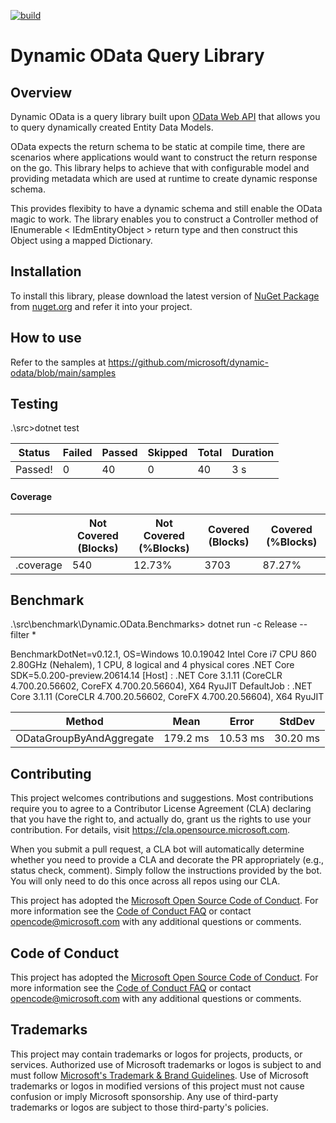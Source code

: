 [![build](https://github.com/microsoft/dynamic-odata/actions/workflows/dotnetcore-build.yml/badge.svg)](https://github.com/microsoft/dynamic-odata/actions/workflows/dotnetcore-build.yml)

# Dynamic OData Query Library

## Overview
Dynamic OData is a query library built upon [OData Web API](https://github.com/OData/WebApi) that allows you to query dynamically created
Entity Data Models.

OData expects the return schema to be static at compile time, there are scenarios where applications would want to construct the return response on the go.
This library helps to achieve that with configurable model and providing metadata which are used at runtime to create dynamic response schema.

This provides flexibity to have a dynamic schema and still enable the OData magic to work. The library enables you to construct a Controller method of IEnumerable < IEdmEntityObject > return type and then construct this Object using a mapped Dictionary.


## Installation
To install this library, please download the latest version of  [NuGet Package](https://www.nuget.org/packages/Dynamic.OData) from [nuget.org](https://www.nuget.org/) and refer it into your project.  

## How to use 

Refer to the samples at https://github.com/microsoft/dynamic-odata/blob/main/samples


## Testing

.\src>dotnet test

|Status|Failed|Passed|Skipped|Total|Duration|
|------|------|------|-------|-----|--------|
|Passed!|0|40|0|40|3 s| 

#### Coverage

|         |Not Covered (Blocks)|Not Covered (%Blocks)|Covered (Blocks)|Covered (%Blocks)|
|---------|--------------------|---------------------|----------------|-----------------|
|.coverage|540|12.73%|3703|87.27%|
 

## Benchmark

.\src\benchmark\Dynamic.OData.Benchmarks> dotnet run -c Release --filter *

BenchmarkDotNet=v0.12.1, OS=Windows 10.0.19042
Intel Core i7 CPU 860 2.80GHz (Nehalem), 1 CPU, 8 logical and 4 physical cores
.NET Core SDK=5.0.200-preview.20614.14
  [Host]     : .NET Core 3.1.11 (CoreCLR 4.700.20.56602, CoreFX 4.700.20.56604), X64 RyuJIT
  DefaultJob : .NET Core 3.1.11 (CoreCLR 4.700.20.56602, CoreFX 4.700.20.56604), X64 RyuJIT


|Method|Mean|Error|StdDev|
|------|----|-----|------|
|ODataGroupByAndAggregate|179.2 ms|10.53 ms|30.20 ms|


## Contributing

This project welcomes contributions and suggestions.  Most contributions require you to agree to a
Contributor License Agreement (CLA) declaring that you have the right to, and actually do, grant us
the rights to use your contribution. For details, visit https://cla.opensource.microsoft.com.

When you submit a pull request, a CLA bot will automatically determine whether you need to provide
a CLA and decorate the PR appropriately (e.g., status check, comment). Simply follow the instructions
provided by the bot. You will only need to do this once across all repos using our CLA.

This project has adopted the [Microsoft Open Source Code of Conduct](https://opensource.microsoft.com/codeofconduct/).
For more information see the [Code of Conduct FAQ](https://opensource.microsoft.com/codeofconduct/faq/) or
contact [opencode@microsoft.com](mailto:opencode@microsoft.com) with any additional questions or comments.

## Code of Conduct

This project has adopted the [Microsoft Open Source Code of Conduct](https://opensource.microsoft.com/codeofconduct/). For more information see the [Code of Conduct FAQ](https://opensource.microsoft.com/codeofconduct/faq/) or contact [opencode@microsoft.com](mailto:opencode@microsoft.com) with any additional questions or comments.


## Trademarks

This project may contain trademarks or logos for projects, products, or services. Authorized use of Microsoft 
trademarks or logos is subject to and must follow 
[Microsoft's Trademark & Brand Guidelines](https://www.microsoft.com/en-us/legal/intellectualproperty/trademarks/usage/general).
Use of Microsoft trademarks or logos in modified versions of this project must not cause confusion or imply Microsoft sponsorship.
Any use of third-party trademarks or logos are subject to those third-party's policies.
